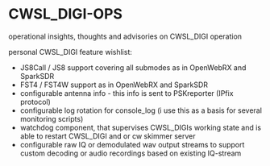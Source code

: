 # CWSL_DIGI-OPS
operational insights, thoughts and advisories on CWSL_DIGI operation

personal CWSL_DIGI feature wishlist:

- JS8Call / JS8 support covering all submodes as in OpenWebRX and SparkSDR
- FST4 / FST4W support as in OpenWebRX and SparkSDR
- configurable antenna info - this info is sent to PSKreporter (IPfix protocol)
- configurable log rotation for console_log (i use this as a basis for several monitoring scripts)
- watchdog component, that supervises CWSL_DIGIs working state and is able to restart CWSL_DIGI and or cw skimmer server
- configurable raw IQ or demodulated wav output streams to support custom decoding or audio recordings based on existing IQ-stream
